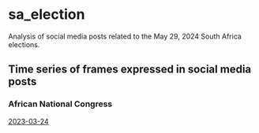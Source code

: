 # sa_election
Analysis of social media posts related to the May 29, 2024 South Africa elections.

## Time series of frames expressed in social media posts

### African National Congress
[2023-03-24](https://cehrett.github.io/sa_election/frame_cluster_activity_across_time.html)
